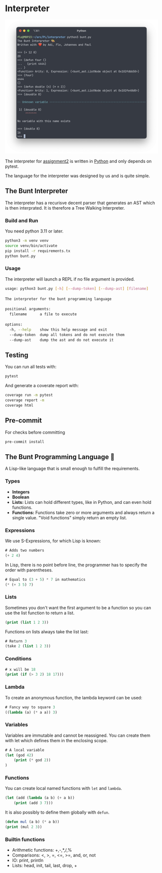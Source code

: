 # Interpreter

![Screenshot](screenshot.png)

The interpreter for [assignment2](https://tuwel.tuwien.ac.at/pluginfile.php/3542105/mod_folder/content/0/aufgabe2.pdf)
is written in [Python](https://www.rust-lang.org/) and only depends on pytest.

The language for the interpreter was designed by us and is quite simple.

## The Bunt Interpreter

The interpreter has a recurisve decent parser that generates an AST which is then interprated. It is therefore a Tree Walking Interpreter. 

### Build and Run

You need python 3.11 or later.

```sh
python3 -m venv venv
source venv/bin/activate
pip install -r requirements.tx
python bunt.py
```

### Usage

The interpreter will launch a REPL if no file argument is provided.

```bash
usage: python3 bunt.py [-h] [--dump-token] [--dump-ast] [filename]

The interpreter for the bunt programming language

positional arguments:
  filename      a file to execute

options:
  -h, --help    show this help message and exit
  --dump-token  dump all tokens and do not execute them
  --dump-ast    dump the ast and do not execute it
```

## Testing

You can run all tests with:

```sh
pytest
```

And generate a coverate report with:

```sh
coverage run -m pytest
coverage report -m
coverage html
```

## Pre-commit

For checks before committing

```sh
pre-commit install
```

## The Bunt Programming Language 🎨

A Lisp-like language that is small enough to fulfill the requirements.

### Types

- **Integers**
- **Boolean**
- **Lists:** Lists can hold different types, like in Python, and can even hold functions.
- **Functions:** Functions take zero or more arguments and always return a single value. "Void functions" simply return an empty list.

### Expressions

We use S-Expressions, for which Lisp is known:

```lisp
# Adds two numbers
(+ 2 4)
```

In Lisp, there is no point before line, the programmer has to specify the order with parentheses.

```lisp
# Equal to (3 + 5) * 7 in mathematics
(* (+ 3 5) 7)
```

### Lists

Sometimes you don't want the first argument to be a function so you can use the list function to return a list.

```lisp
(print (list 1 2 3))
```

Functions on lists always take the list last:

```lisp
# Return 3
(take 2 (list 1 2 3))
```

### Conditions

```lisp
# x will be 18 
(print (if (> 3 2) 18 17)))
```

### Lambda

To create an anonymous function, the lambda keyword can be used:

```lisp
# Fancy way to square 3
((lambda (a) (* a a)) 3)
```

### Variables

Variables are immutable and cannot be reassigned. You can create them with let which defines them in the enclosing scope.

```lisp
# A local variable
(let (god 42)
    (print (* god 2))
)
```

### Functions

You can create local named functions with `let` and `lambda`.

```lisp
(let (add (lambda (a b) (+ a b))
    (print (add 3 7)))
```

It is also possibly to define them globally with `defun`.

```lisp
(defun mul (a b) (* a b))
(print (mul 2 3)) 
```

### Builtin functions

- Arithmetic functions: +,-,*,/,%
- Comparisons: <, >, =, <=, >=, and, or, not
- IO: print, println
- Lists: head, init, tail, last, drop, +

